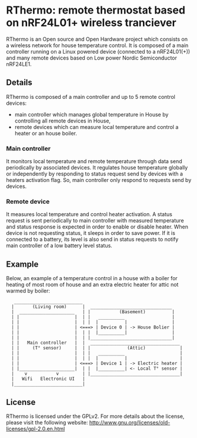 # RThermo: remote thermostat based on nRF24L01+ wireless tranciever

RThermo is an Open source and Open Hardware project which consists on a wireless network for house temperature control. It is composed of a main controller running on a Linux powered device (connected to a nRF24L01(+)) and many remote devices based on Low power Nordic Semiconductor nRF24LE1.

## Details

RThermo is composed of a main controller and up to 5 remote control devices:
* main controller which manages global temperature in House by controlling all remote devices in House,
* remote devices which can measure local temperature and control a heater or an house boiler.

### Main controller

It monitors local temperature and remote temperature through data send periodically by associated devices.
It regulates house temperature globally or independently by responding to status request send by devices with a heaters activation flag.
So, main controller only respond to requests send by devices.

### Remote device

It measures local temperature and control heater activation.
A status request is sent periodically to main controller with measured temperature and status response is expected in order to enable or disable heater.
When device is not requesting status, it sleeps in order to save power.
If it is connected to a battery, its level is also send in status requests to notify main controller of a low battery level status.

## Example

Below, an example of a temperature control in a house with a boiler for heating of most room of house and an extra electric heater for attic not warmed by boiler:

       __________________________
      |       (Living room)      |  _______________________________
      |  _____________________   | |           (Basement)          |
      | |                     |  | |   __________                  |
      | |                     |  | |  |          |                 |
      | |                     | <===> | Device 0 | -> House Bolier |
      | |                     |  | |  |__________|                 |
      | |                     |  | |_______________________________|
      | |   Main controller   |  |  __________________________________
      | |     (T° sensor)     |  | |              (Attic)             |
      | |                     |  | |   __________                     |
      | |                     |  | |  |          |                    |
      | |                     | <===> | Device 1 | -> Electric heater |
      | |_____________________|  | |  |__________| <- Local T° sensor |
      |    v           v         | |__________________________________|
      |   Wifi   Electronic UI   |
      |__________________________|

## License

RThermo is licensed under the GPLv2. For more details about the license, please visit the following website: http://www.gnu.org/licenses/old-licenses/gpl-2.0.en.html

